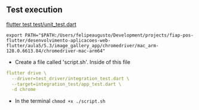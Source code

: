 ## Test execution
[flutter test test/unit_test.dart](https://docs.flutter.dev/testing/integration-tests#create-a-new-app-to-test)

```shell
export PATH="$PATH:/Users/felipeaugusto/Development/projects/fiap-pos-flutter/desenvolvimento-aplicacoes-web-flutter/aula5/5.3/image_gallery_app/chromedriver/mac_arm-128.0.6613.84/chromedriver-mac-arm64"
```

- Create a file called 'script.sh'. Inside of this file
```yaml
flutter drive \
  --driver=test_driver/integration_test.dart \
  --target=integration_test/app_test.dart \
  -d chrome
```

- In the terminal
`chmod +x ./script.sh`
